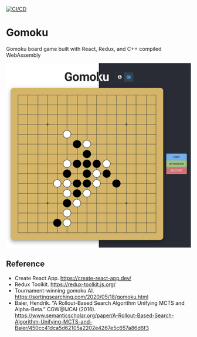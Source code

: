 [![CI/CD](https://github.com/toytag/Gomoku/actions/workflows/ci-cd.yml/badge.svg?branch=main)](https://github.com/toytag/Gomoku/actions/workflows/ci-cd.yml)

# Gomoku

Gomoku board game built with React, Redux, and C++ compiled WebAssembly

![UI](https://github.com/toytag/Gomoku/blob/info/ui.jpg)

## Reference
- Create React App. https://create-react-app.dev/
- Redux Toolkit. https://redux-toolkit.js.org/
- Tournament-winning gomoku AI. https://sortingsearching.com/2020/05/18/gomoku.html
- Baier, Hendrik. “A Rollout-Based Search Algorithm Unifying MCTS and Alpha-Beta.” CGW@IJCAI (2016). https://www.semanticscholar.org/paper/A-Rollout-Based-Search-Algorithm-Unifying-MCTS-and-Baier/450cc41dca5d62105a2202e4267e5c657a86d6f3
